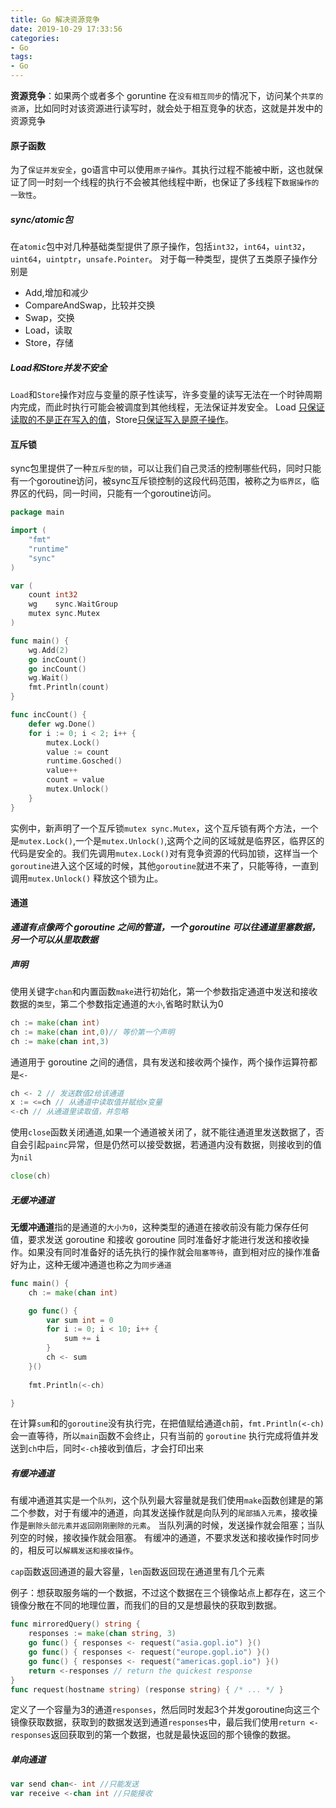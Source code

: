 ```yaml
---
title: Go 解决资源竞争
date: 2019-10-29 17:33:56
categories:
- Go
tags:
- Go
---
```

**资源竞争**：如果两个或者多个 goruntine 在`没有相互同步`的情况下，访问某个`共享的资源`，比如同时对该资源进行读写时，就会处于相互竞争的状态，这就是并发中的资源竞争

#### **原子函数**
为了`保证并发安全`，go语言中可以使用`原子操作`。其执行过程不能被中断，这也就保证了同一时刻一个线程的执行不会被其他线程中断，也保证了多线程下`数据操作的一致性`。

##### **sync/atomic包**
在`atomic`包中对几种基础类型提供了原子操作，包括`int32`，`int64`，`uint32`，`uint64`，`uintptr`，`unsafe.Pointer`。
对于每一种类型，提供了五类原子操作分别是

* Add,增加和减少
* CompareAndSwap，比较并交换
* Swap，交换
* Load，读取
* Store，存储

##### **Load和Store并发不安全**
`Load`和`Store`操作对应与变量的原子性读写，许多变量的读写无法在一个时钟周期内完成，而此时执行可能会被调度到其他线程，无法保证并发安全。
Load <u>只保证读取的不是正在写入的值</u>，Store<u>只保证写入是原子操作</u>。
#### **互斥锁**
sync包里提供了一种`互斥型的锁`，可以让我们自己灵活的控制哪些代码，同时只能有一个goroutine访问，被sync互斥锁控制的这段代码范围，被称之为`临界区`，临界区的代码，同一时间，只能有一个goroutine访问。
```go
package main

import (
	"fmt"
	"runtime"
	"sync"
)

var (
	count int32
	wg    sync.WaitGroup
	mutex sync.Mutex
)

func main() {
	wg.Add(2)
	go incCount()
	go incCount()
	wg.Wait()
	fmt.Println(count)
}

func incCount() {
	defer wg.Done()
	for i := 0; i < 2; i++ {
		mutex.Lock()
		value := count
		runtime.Gosched()
		value++
		count = value
		mutex.Unlock()
	}
}
```
实例中，新声明了一个互斥锁`mutex sync.Mutex`，这个互斥锁有两个方法，一个是`mutex.Lock()`,一个是`mutex.Unlock()`,这两个之间的区域就是临界区，临界区的代码是安全的。我们先调用`mutex.Lock()`对有竞争资源的代码加锁，这样当一个`goroutine`进入这个区域的时候，其他`goroutine`就进不来了，只能等待，一直到调用`mutex.Unlock()` 释放这个锁为止。
#### **通道**
***通道有点像两个 goroutine 之间的管道，一个 goroutine 可以往通道里塞数据，另一个可以从里取数据***

##### **声明**
使用关键字`chan`和内置函数`make`进行初始化，第一个参数指定通道中发送和接收数据的`类型`，第二个参数指定通道的`大小`,省略时默认为0
```go
ch := make(chan int)
ch := make(chan int,0)// 等价第一个声明
ch := make(chan int,3)
```
通道用于 goroutine 之间的通信，具有发送和接收两个操作，两个操作运算符都是`<-`
```go
ch <- 2 // 发送数值2给该通道
x := <=ch // 从通道中读取值并赋给x变量
<-ch // 从通道里读取值，并忽略
```
使用`close`函数关闭通道,如果一个通道被关闭了，就不能往通道里发送数据了，否自会引起`painc`异常，但是仍然可以接受数据，若通道内没有数据，则接收到的值为`nil`
```go
close(ch)
```
##### **无缓冲通道**
**无缓冲通道**指的是通道的`大小为0`，这种类型的通道在接收前没有能力保存任何值，要求发送 goroutine 和接收 goroutine 同时准备好才能进行发送和接收操作。如果没有同时准备好的话先执行的操作就会`阻塞等待`，直到相对应的操作准备好为止，这种无缓冲通道也称之为`同步通道`
```go
func main() {
	ch := make(chan int)

	go func() {
		var sum int = 0
		for i := 0; i < 10; i++ {
			sum += i
		}
		ch <- sum
	}()
	
	fmt.Println(<-ch)

}
```
在计算`sum`和的`goroutine`没有执行完，在把值赋给通道`ch`前，`fmt.Println(<-ch)`会一直等待，所以`main`函数不会终止，只有当前的 `goroutine` 执行完成将值并发送到`ch`中后，同时`<-ch`接收到值后，才会打印出来
##### **有缓冲通道**
有缓冲通道其实是一个`队列`，这个队列最大容量就是我们使用`make`函数创建是的第二个参数，对于有缓冲的通道，向其发送操作就是向队列的`尾部插入元素`，接收操作是`删除头部元素并返回刚刚删除的元素`。
当队列满的时候，发送操作就会阻塞；当队列空的时候，接收操作就会阻塞。
有缓冲的通道，不要求发送和接收操作时同步的，相反可以`解耦发送和接收操作`。

`cap`函数返回通道的最大容量，`len`函数返回现在通道里有几个元素

例子：想获取服务端的一个数据，不过这个数据在三个镜像站点上都存在，这三个镜像分散在不同的地理位置，而我们的目的又是想最快的获取到数据。
```go
func mirroredQuery() string {
    responses := make(chan string, 3)
    go func() { responses <- request("asia.gopl.io") }()
    go func() { responses <- request("europe.gopl.io") }()
    go func() { responses <- request("americas.gopl.io") }()
    return <-responses // return the quickest response
}
func request(hostname string) (response string) { /* ... */ }
```
定义了一个容量为3的通道`responses`，然后同时发起3个并发goroutine向这三个镜像获取数据，获取到的数据发送到通道`responses`中，最后我们使用`return <-responses`返回获取到的第一个数据，也就是最快返回的那个镜像的数据。
##### **单向通道**
``` go
var send chan<- int //只能发送
var receive <-chan int //只能接收
```